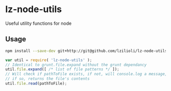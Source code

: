 lz-node-utils
=============

Useful utility functions for node

## Usage

```bash
npm install --save-dev git+http://git@github.com/lzilioli/lz-node-utils.git
```

```javascript
var util = require( 'lz-node-utils' );
// Identical to grunt.file.expand without the grunt dependancy
util.file.expand([ /* list of file patterns */ ]);
// Will check if pathToFile exists, if not, will console.log a message, and return ''
// if so, returns the file's contents
util.file.read(pathToFile);
```
